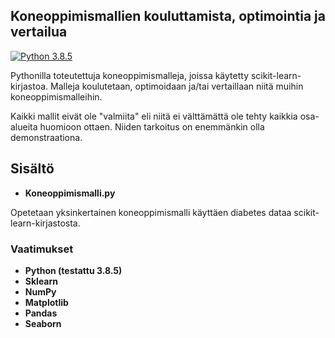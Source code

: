 ## Koneoppimismallien kouluttamista, optimointia ja vertailua

[![Python 3.8.5](https://img.shields.io/badge/Python-3.8.5-blue.svg)](#)

Pythonilla toteutettuja koneoppimismalleja, joissa käytetty scikit-learn-kirjastoa. Malleja koulutetaan, optimoidaan ja/tai vertaillaan niitä muihin koneoppimismalleihin. 

Kaikki mallit eivät ole "valmiita" eli niitä ei välttämättä ole tehty kaikkia osa-alueita huomioon ottaen. Niiden tarkoitus on enemmänkin olla demonstraationa.

## Sisältö
* **Koneoppimismalli.py**

Opetetaan yksinkertainen koneoppimismalli käyttäen diabetes dataa scikit-learn-kirjastosta.

### Vaatimukset
* **Python (testattu 3.8.5)**
* **Sklearn**
* **NumPy**
* **Matplotlib**
* **Pandas**
* **Seaborn**
